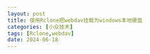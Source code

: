 ```yaml
---
layout: post
title: 使用Rclone把webdav挂载为windows本地硬盘
categories: [小众技术]
tags: [Rclone,webdav]
date: 2024-06-18
---
```



